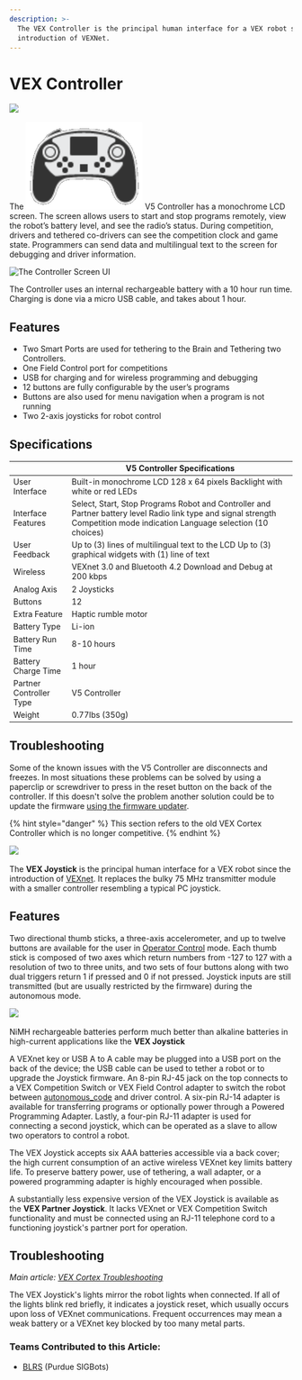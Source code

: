 ```yaml
---
description: >-
  The VEX Controller is the principal human interface for a VEX robot since the
  introduction of VEXNet.
---
```


# VEX Controller

![](../../.gitbook/assets/5\_5\_controller.png)

The <img src="../../.gitbook/assets/controller_icon.png" alt="" data-size="line"> V5 Controller has a monochrome LCD screen. The screen allows users to start and stop programs remotely, view the robot’s battery level, and see the radio’s status. During competition, drivers and tethered co-drivers can see the competition clock and game state. Programmers can send data and multilingual text to the screen for debugging and driver information.

![The Controller Screen UI](../../.gitbook/assets/image71.png)

The Controller uses an internal rechargeable battery with a 10 hour run time. Charging is done via a micro USB cable, and takes about 1 hour.

## **Features**

* Two Smart Ports are used for tethering to the Brain and Tethering two Controllers.
* One Field Control port for competitions
* USB for charging and for wireless programming and debugging
* 12 buttons are fully configurable by the user’s programs
* Buttons are also used for menu navigation when a program is not running
* Two 2-axis joysticks for robot control

## Specifications

|                         | **V5 Controller Specifications**                                                                                                                                            |
| ----------------------- | --------------------------------------------------------------------------------------------------------------------------------------------------------------------------- |
| User Interface          | Built-in monochrome LCD 128 x 64 pixels Backlight with white or red LEDs                                                                                                    |
| Interface Features      | Select, Start, Stop Programs Robot and Controller and Partner battery level Radio link type and signal strength Competition mode indication Language selection (10 choices) |
| User Feedback           | Up to (3) lines of multilingual text to the LCD Up to (3) graphical widgets with (1) line of text                                                                           |
| Wireless                | VEXnet 3.0 and Bluetooth 4.2 Download and Debug at 200 kbps                                                                                                                 |
| Analog Axis             | 2 Joysticks                                                                                                                                                                 |
| Buttons                 | 12                                                                                                                                                                          |
| Extra Feature           | Haptic rumble motor                                                                                                                                                         |
| Battery Type            | Li-ion                                                                                                                                                                      |
| Battery Run Time        | 8-10 hours                                                                                                                                                                  |
| Battery Charge Time     | 1 hour                                                                                                                                                                      |
| Partner Controller Type | V5 Controller                                                                                                                                                               |
| Weight                  | 0.77lbs (350g)                                                                                                                                                              |

## Troubleshooting

Some of the known issues with the V5 Controller are disconnects and freezes. In most situations these problems can be solved by using a paperclip or screwdriver to press in the reset button on the back of the controller. If this doesn't solve the problem another solution could be to update the firmware [using the firmware updater](https://www.vexrobotics.com/vexedr/products/firmware).

{% hint style="danger" %}
This section refers to the old VEX Cortex Controller which is no longer competitive.
{% endhint %}

[![](https://phabricator.purduesigbots.com/file/data/ly7yucqhszjr3pxkrjc7/PHID-FILE-4uk5xzlbi7mh3d42syuz/vex\_joystick.jpg)](https://phabricator.purduesigbots.com/file/data/ly7yucqhszjr3pxkrjc7/PHID-FILE-4uk5xzlbi7mh3d42syuz/vex\_joystick.jpg)

The **VEX Joystick** is the principal human interface for a VEX robot since the introduction of [VEXnet](vexnet.md). It replaces the bulky 75 MHz transmitter module with a smaller controller resembling a typical PC joystick.

## Features

Two directional thumb sticks, a three-axis accelerometer, and up to twelve buttons are available for the user in [Operator Control](../../software/competition-specific/operator-control.md) mode. Each thumb stick is composed of two axes which return numbers from -127 to 127 with a resolution of two to three units, and two sets of four buttons along with two dual triggers return 1 if pressed and 0 if not pressed. Joystick inputs are still transmitted (but are usually restricted by the firmware) during the autonomous mode.

[![](https://phabricator.purduesigbots.com/file/data/wsbbw3mrhdc4ovirzxfu/PHID-FILE-gybmx2dqir46so35wite/power\_curve\_nimh.jpg)](https://phabricator.purduesigbots.com/file/data/wsbbw3mrhdc4ovirzxfu/PHID-FILE-gybmx2dqir46so35wite/power\_curve\_nimh.jpg)

NiMH rechargeable batteries perform much better than alkaline batteries in high-current applications like the **VEX Joystick**

A VEXnet key or USB A to A cable may be plugged into a USB port on the back of the device; the USB cable can be used to tether a robot or to upgrade the Joystick firmware. An 8-pin RJ-45 jack on the top connects to a VEX Competition Switch or VEX Field Control adapter to switch the robot between [autonomous\_code](../../software/competition-specific/autonomous-control.md) and driver control. A six-pin RJ-14 adapter is available for transferring programs or optionally power through a Powered Programming Adapter. Lastly, a four-pin RJ-11 adapter is used for connecting a second joystick, which can be operated as a slave to allow two operators to control a robot.

The VEX Joystick accepts six AAA batteries accessible via a back cover; the high current consumption of an active wireless VEXnet key limits battery life. To preserve battery power, use of tethering, a wall adapter, or a powered programming adapter is highly encouraged when possible.

A substantially less expensive version of the VEX Joystick is available as the **VEX Partner Joystick**. It lacks VEXnet or VEX Competition Switch functionality and must be connected using an RJ-11 telephone cord to a functioning joystick's partner port for operation.

## Troubleshooting

_Main article:_ [_VEX Cortex Troubleshooting_](../legacy/vex-cortex.md#troubleshooting)

The VEX Joystick's lights mirror the robot lights when connected. If all of the lights blink red briefly, it indicates a joystick reset, which usually occurs upon loss of VEXnet communications. Frequent occurrences may mean a weak battery or a VEXnet key blocked by too many metal parts.

### Teams Contributed to this Article:

* [BLRS](https://purduesigbots.com/) (Purdue SIGBots)
